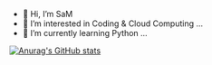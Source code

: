 - 👋 Hi, I’m SaM
- 👀 I’m interested in Coding & Cloud Computing ...
- 🌱 I’m currently learning Python ...

<!---
EnfSaM404/EnfSaM404 is a ✨ special ✨ repository because its `README.md` (this file) appears on your GitHub profile.
You can click the Preview link to take a look at your changes.
--->


[![Anurag's GitHub stats](https://github-readme-stats.vercel.app/api?username=anuraghazra)](https://github.com/anuraghazra/github-readme-stats)


